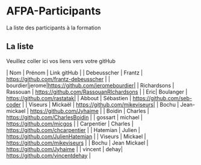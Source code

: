 # AFPA-Participants
La liste des participants à la formation

## La liste 
Veuillez coller ici vos liens vers votre gitHub

| Nom | Prénom | Link gitHub | 
| Debeusscher | Frantz | https://github.com/frantz-debeusscher |
| bourdier|jerome|https://github.com/jeromebourdier| 
| Richardsons | Rassouan | https://github.com/RassouanRIchardsons |
| Eric| Boulanger | https://github.com/rastatak|
| Abbout | Sébastien | https://github.com/seb-coder |
| Viseurs | Mickaël | https://github.com/mikeviseurs| 
| Bochu | Jean-mickael | https://github.com/Jyhaime |
| Boidin | Charles | https://github.com/CharlesBoidin |
| gossart | michael | https://github.com/micgos |
| Carpentier | Charles | https://github.com/chcarpentier |
| Hatemian | Julien | https://github.com/JulienHatemian |
| Viseurs | Mickael | https://github.com/mikeviseurs |
| Bochu | Jean Mickael | https://github.com/Jyhaime |
| vincent | dehay| https://github.com/vincentdehay |
